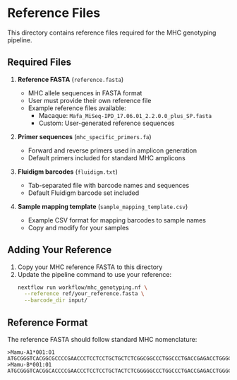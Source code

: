 # Reference Files

This directory contains reference files required for the MHC genotyping pipeline.

## Required Files

1. **Reference FASTA** (`reference.fasta`)
   - MHC allele sequences in FASTA format
   - User must provide their own reference file
   - Example reference files available:
     - Macaque: `Mafa_MiSeq-IPD_17.06.01_2.2.0.0_plus_SP.fasta`
     - Custom: User-generated reference sequences

2. **Primer sequences** (`mhc_specific_primers.fa`)
   - Forward and reverse primers used in amplicon generation
   - Default primers included for standard MHC amplicons

3. **Fluidigm barcodes** (`fluidigm.txt`)
   - Tab-separated file with barcode names and sequences
   - Default Fluidigm barcode set included

4. **Sample mapping template** (`sample_mapping_template.csv`)
   - Example CSV format for mapping barcodes to sample names
   - Copy and modify for your samples

## Adding Your Reference

1. Copy your MHC reference FASTA to this directory
2. Update the pipeline command to use your reference:
   ```bash
   nextflow run workflow/mhc_genotyping.nf \
     --reference ref/your_reference.fasta \
     --barcode_dir input/
   ```

## Reference Format

The reference FASTA should follow standard MHC nomenclature:
```
>Mamu-A1*001:01
ATGCGGGTCACGGCGCCCCGAACCCTCCTCCTGCTGCTCTCGGCGGCCCTGGCCCTGACCGAGACCTGGGCC...
>Mamu-B*001:01
ATGCGGGTCACGGCACCCCGAACCCTCCTCCTGCTACTCTCGGGGGCCCTGGCCCTGACCGAGACCTGGGCG...
```